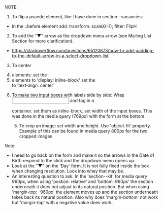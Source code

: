 NOTE:

1. To flip a psuedo element, like I have done in section--vacancies:

- In the ::before element add:
  transform: scaleX(-1);
  filter: FlipH

2. To add the "▼" arrow as the dropdown menu arrow (see Mailing List Section for more clarification).

- https://stackoverflow.com/questions/65120873/how-to-add-padding-to-the-default-arrow-in-a-select-dropdown-list

3. To center <li> elements:
   set the <li> elements to 'display: inline-block'
   set the <nav> to 'text-align: center'

4. To make two input boxes with labels side by side:
   Wrap <input> and <label> tag in a <div> container.
   set them as inline-block.
   set width of the input boxes.
   This was done in the media query (769px) with the form at the bottom

   5. To crop an image:
      set width and height. Use 'object-fit' property.
      Example of this can be found in media query 800px for the two cropped images

Note:

- I need to go back on the form and make it so the arrows in the Date of Birth respond to the click and the
  dropdown menu opens up.
- Look at the "▼" on the 'Day' form. It is not fully fixed inside the box when changing resolution. Look into
  whey that may be.
- An interesting question to ask. In the 'section--kit' for media query 960px, when using 'postion: relative' and 'bottom: 960px' the section underneath it does not adjust to its natural position. But when using 'margin-top: -960px' the element moves up and the section underneath takes back its natural position.
  Also why does 'margin-bottom' not work but 'margin-top' with a negative value does work.
